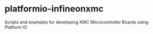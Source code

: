 # platformio-infineonxmc
Scripts and examples for developing XMC Microcontroller Boards using Platform IO
